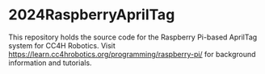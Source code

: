 # 2024RaspberryAprilTag
This repository holds the source code for the Raspberry Pi-based AprilTag system for CC4H Robotics. Visit https://learn.cc4hrobotics.org/programming/raspberry-pi/ for background information and tutorials.
